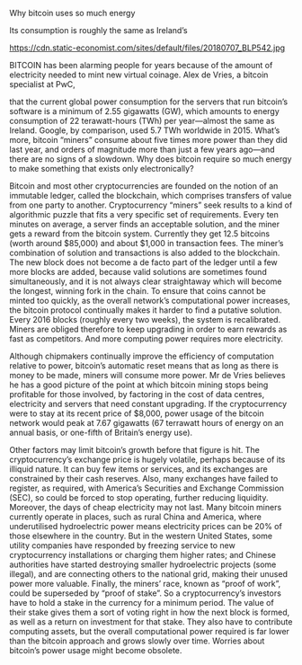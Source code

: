 Why bitcoin uses so much energy

Its consumption is roughly the same as Ireland’s

https://cdn.static-economist.com/sites/default/files/20180707_BLP542.jpg

BITCOIN has been alarming people for years because of the amount of electricity needed to mint new virtual coinage. Alex de Vries, a bitcoin specialist at PwC, 

 that the current global power consumption for the servers that run bitcoin’s software is a minimum of 2.55 gigawatts (GW), which amounts to energy consumption of 22 terawatt-hours (TWh) per year—almost the same as Ireland. Google, by comparison, used 5.7 TWh worldwide in 2015. What’s more, bitcoin “miners” consume about five times more power than they did last year, and orders of magnitude more than just a few years ago—and there are no signs of a slowdown. Why does bitcoin require so much energy to make something that exists only electronically?

Bitcoin and most other cryptocurrencies are founded on the notion of an immutable ledger, called the blockchain, which comprises transfers of value from one party to another. Cryptocurrency “miners” seek results to a kind of algorithmic puzzle that fits a very specific set of requirements. Every ten minutes on average, a server finds an acceptable solution, and the miner gets a reward from the bitcoin system. Currently they get 12.5 bitcoins (worth around $85,000) and about $1,000 in transaction fees. The miner’s combination of solution and transactions is also added to the blockchain. The new block does not become a de facto part of the ledger until a few more blocks are added, because valid solutions are sometimes found simultaneously, and it is not always clear straightaway which will become the longest, winning fork in the chain. To ensure that coins cannot be minted too quickly, as the overall network’s computational power increases, the bitcoin protocol continually makes it harder to find a putative solution. Every 2016 blocks (roughly every two weeks), the system is recalibrated. Miners are obliged therefore to keep upgrading in order to earn rewards as fast as competitors. And more computing power requires more electricity.

Although chipmakers continually improve the efficiency of computation relative to power, bitcoin’s automatic reset means that as long as there is money to be made, miners will consume more power. Mr de Vries believes he has a good picture of the point at which bitcoin mining stops being profitable for those involved, by factoring in the cost of data centres, electricity and servers that need constant upgrading. If the cryptocurrency were to stay at its recent price of $8,000, power usage of the bitcoin network would peak at 7.67 gigawatts (67 terrawatt hours of energy on an annual basis, or one-fifth of Britain’s energy use).

Other factors may limit bitcoin’s growth before that figure is hit. The cryptocurrency’s exchange price is hugely volatile, perhaps because of its illiquid nature. It can buy few items or services, and its exchanges are constrained by their cash reserves. Also, many exchanges have failed to register, as required, with America’s Securities and Exchange Commission (SEC), so could be forced to stop operating, further reducing liquidity. Moreover, the days of cheap electricity may not last. Many bitcoin miners currently operate in places, such as rural China and America, where underutilised hydroelectric power means electricity prices can be 20% of those elsewhere in the country. But in the western United States, some utility companies have responded by freezing service to new cryptocurrency installations or charging them higher rates; and Chinese authorities have started destroying smaller hydroelectric projects (some illegal), and are connecting others to the national grid, making their unused power more valuable. Finally, the miners’ race, known as “proof of work”, could be superseded by “proof of stake”. So a cryptocurrency’s investors have to hold a stake in the currency for a minimum period. The value of their stake gives them a sort of voting right in how the next block is formed, as well as a return on investment for that stake. They also have to contribute computing assets, but the overall computational power required is far lower than the bitcoin approach and grows slowly over time. Worries about bitcoin’s power usage might become obsolete.
